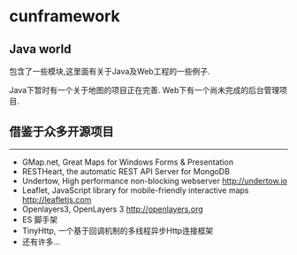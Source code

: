 # cunframework
Java world
---
包含了一些模块,这里面有关于Java及Web工程的一些例子.

Java下暂时有一个关于地图的项目正在完善.
Web下有一个尚未完成的后台管理项目.

## 借鉴于众多开源项目
----
* GMap.net, Great Maps for Windows Forms & Presentation
* RESTHeart, the automatic REST API Server for MongoDB
* Undertow, High performance non-blocking webserver http://undertow.io
* Leaflet, JavaScript library for mobile-friendly interactive maps http://leafletjs.com
* Openlayers3, OpenLayers 3 http://openlayers.org
* ES 脚手架
* TinyHttp, 一个基于回调机制的多线程异步Http连接框架
* 还有许多...
